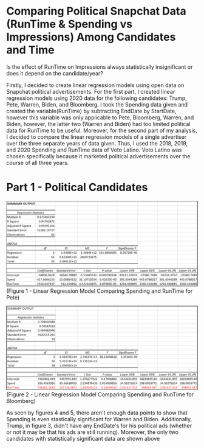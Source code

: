 # Comparing Political Snapchat Data (RunTime & Spending vs Impressions) Among Candidates and Time
Is the effect of RunTime on Impressions always statistically insignificant or does it depend on the candidate/year?

Firstly, I decided to create linear regression models using open data on Snapchat political advertisements. For the first part, I created linear regression models using 2020 data for the following candidates: Trump, Pete, Warren, Biden, and Bloomberg. I took the Spending data given and created the variable(RunTime) by subtracting EndDate by StartDate, however this variable was only applicable to Pete, Bloomberg, Warren, and Biden, however, the latter two (Warren and Biden) had too limited political data for RunTime to be useful. Moreover, for the second part of my analysis, I decided to compare the linear regression models of a single advertiser over the three separate years of data given. Thus, I used the 2018, 2019, and 2020 Spending and RunTime data of Voto Latino. Voto Latino was chosen specifically because it marketed political advertisements over the course of all three years. 
# Part 1 - Political Candidates
![Pete](LinearRegression_Pete.PNG) (Figure 1 - Linear Regression Model Comparing Spending and RunTime for Pete)

![Bloomberg](LinearRegression_Bloomberg.PNG) (Figure 2 - Linear Regression Model Comparing Spending and RunTime for Bloomberg)

As seen by figures 4 and 5, there aren't enough data points to show that Spending is even stastically significant for Warren and Biden. Additionally, Trump, in figure 3, didn't have any EndDate's for his political ads (whether or not it may be that his ads are still running). Moreover, the only two candidates with statistically significant data are shown above
